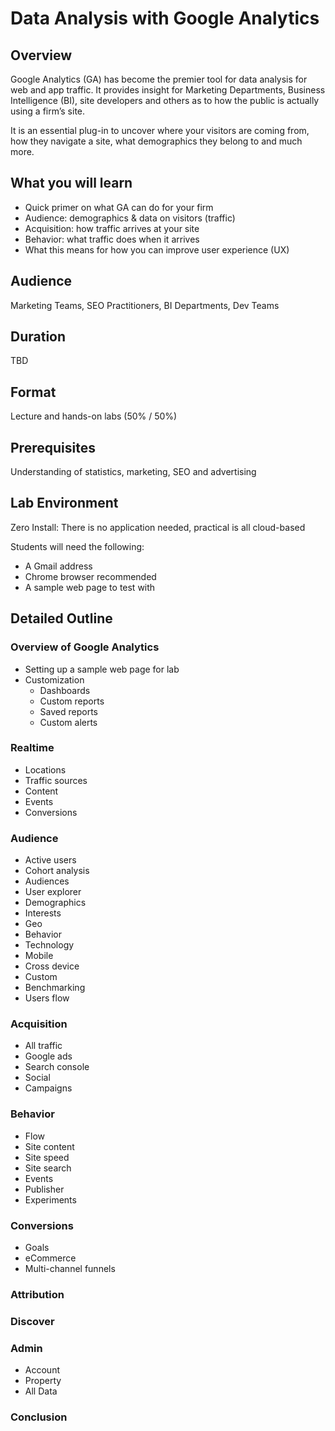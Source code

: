 # Data Analysis with Google Analytics

## Overview

Google Analytics (GA) has become the premier tool for data analysis for web and app traffic. 
It provides insight for Marketing Departments, Business Intelligence (BI), 
site developers and others as to how the public is actually using a firm’s site. 

It is an essential plug-in to uncover where your visitors are coming from, 
how they navigate a site, what demographics they belong to and much more.

## What you will learn
* Quick primer on what GA can do for your firm
* Audience: demographics & data on visitors (traffic)
* Acquisition: how traffic arrives at your site
* Behavior: what traffic does when it arrives 
* What this means for how you can improve user experience (UX)

## Audience

Marketing Teams, SEO Practitioners, BI Departments, Dev Teams

## Duration

TBD

## Format

Lecture and hands-on labs (50% / 50%)

## Prerequisites

Understanding of statistics, marketing, SEO and advertising

## Lab Environment

Zero Install: There is no application needed, practical is all cloud-based

Students will need the following:

* A Gmail address
* Chrome browser recommended
* A sample web page to test with

## Detailed Outline
### Overview of Google Analytics
* Setting up a sample web page for lab
* Customization
  - Dashboards
  - Custom reports
  - Saved reports
  - Custom alerts
  
### Realtime
  - Locations
  - Traffic sources
  - Content
  - Events
  - Conversions
  
### Audience
  - Active users
  - Cohort analysis
  - Audiences
  - User explorer
  - Demographics
  - Interests
  - Geo
  - Behavior
  - Technology
  - Mobile
  - Cross device
  - Custom
  - Benchmarking
  - Users flow
  
### Acquisition
  - All traffic
  - Google ads
  - Search console
  - Social
  - Campaigns
  
### Behavior
  - Flow
  - Site content
  - Site speed
  - Site search
  - Events
  - Publisher
  - Experiments
  
### Conversions
  - Goals
  - eCommerce
  - Multi-channel funnels
  
### Attribution

### Discover

### Admin
  - Account
  - Property
  - All Data
  
### Conclusion